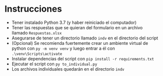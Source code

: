 # Instrucciones

* Tener instalado Python 3.7 (y haber reiniciado el computador)
* Tener las respuestas que se quieran del formulario en un archivo llamado `Respuestas.xlsx`
* Asegurarse de tener un directorio llamado `indv` en el directorio del script
* (Opcional) Se recomienda fuertemente crear un ambiente virtual de python con `py -m venv venv` y luego entrar a él con `.\venv\Scripts\activate`
* Instalar dependencias del script con `pip install -r requirements.txt`
* Ejecutar el script con `py to_individual.py`
* Los archivos individuales quedarán en el directorio `indv`
